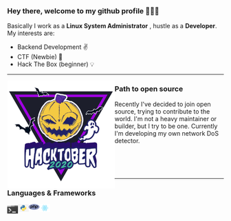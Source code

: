 ### Hey there, welcome to my github profile :pray::pray::pray:
Basically I work as a **Linux System Administrator** , hustle as a **Developer**. My interests are:
- Backend Development :v:
- CTF (Newbie) :mega:
- Hack The Box (beginner) :bulb:
---
<p>
<img align='left' width="250" src="icons/hacktoberfest.png">
</p>


### Path to open source

Recently I've decided to join open source, trying to contribute to the world. I'm not a heavy maintainer or builder, but I try to be one. Currently I'm developing my own network DoS detector.

</br>
</br>
</br>

---

### Languages & Frameworks

<img align="left" alt="Terminal" width="25px" src="icons/terminal.jpeg" />
<img align="left" alt="Python" width="25px" src="icons/python.jpeg" />
<img align="left" alt="Php" width="25px" src="icons/php.png" />
<img align="left" alt="React" width="25px" src="icons/react.png" />
